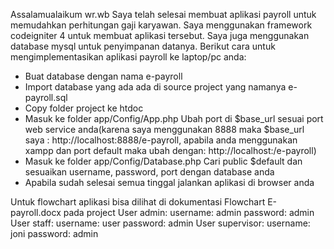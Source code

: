 Assalamualaikum wr.wb
Saya telah selesai membuat aplikasi payroll untuk memudahkan perhitungan gaji karyawan. Saya menggunakan framework codeigniter 4 untuk membuat aplikasi tersebut.
Saya juga menggunakan database mysql untuk penyimpanan datanya. Berikut cara untuk mengimplementasikan aplikasi payroll ke laptop/pc anda:
- Buat database dengan nama e-payroll
- Import database yang ada ada di source project yang namanya e-payroll.sql
- Copy folder project ke htdoc
- Masuk ke folder app/Config/App.php
  Ubah port di $base_url sesuai port web service anda(karena saya menggunakan 8888 maka $base_url saya : http://localhost:8888/e-payroll, apabila anda menggunakan xampp dan port default maka ubah dengan: http://localhost:/e-payroll)
- Masuk ke folder app/Config/Database.php
  Cari public $default dan sesuaikan username, password, port dengan database anda
- Apabila sudah selesai semua tinggal jalankan aplikasi di browser anda

Untuk flowchart aplikasi bisa dilihat di dokumentasi Flowchart E-payroll.docx pada project
User admin:
username: admin
password: admin
User staff:
username: user
password: admin
User supervisor:
username: joni
password: admin
